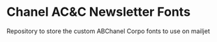 # Chanel AC&C Newsletter Fonts
Repository to store the custom ABChanel Corpo fonts to use on mailjet
